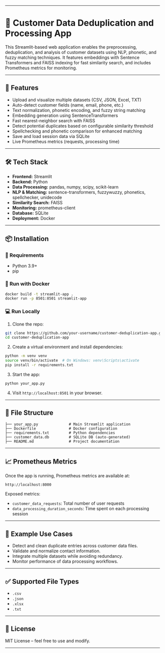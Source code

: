 

---

# 🧠 Customer Data Deduplication and Processing App

This Streamlit-based web application enables the preprocessing, deduplication, and analysis of customer datasets using NLP, phonetic, and fuzzy matching techniques. It features embeddings with Sentence Transformers and FAISS indexing for fast similarity search, and includes Prometheus metrics for monitoring.

---

## 🚀 Features

* Upload and visualize multiple datasets (CSV, JSON, Excel, TXT)
* Auto-detect customer fields (name, email, phone, etc.)
* Text normalization, phonetic encoding, and fuzzy string matching
* Embedding generation using SentenceTransformers
* Fast nearest-neighbor search with FAISS
* Detect potential duplicates based on configurable similarity threshold
* Spellchecking and phonetic comparison for enhanced matching
* Save and load session data via SQLite
* Live Prometheus metrics (requests, processing time)

---

## 🛠️ Tech Stack

* **Frontend:** Streamlit
* **Backend:** Python
* **Data Processing:** pandas, numpy, scipy, scikit-learn
* **NLP & Matching:** sentence-transformers, fuzzywuzzy, phonetics, spellchecker, unidecode
* **Similarity Search:** FAISS
* **Monitoring:** prometheus-client
* **Database:** SQLite
* **Deployment:** Docker

---

## 📦 Installation

### 🔧 Requirements

* Python 3.9+
* pip

### 🐳 Run with Docker

```bash
docker build -t streamlit-app .
docker run -p 8501:8501 streamlit-app
```

### 💻 Run Locally

1. Clone the repo:

```bash
git clone https://github.com/your-username/customer-deduplication-app.git
cd customer-deduplication-app
```

2. Create a virtual environment and install dependencies:

```bash
python -m venv venv
source venv/bin/activate  # On Windows: venv\Scripts\activate
pip install -r requirements.txt
```

3. Start the app:

```bash
python your_app.py
```

4. Visit `http://localhost:8501` in your browser.

---

## 📂 File Structure

```
├── your_app.py              # Main Streamlit application
├── Dockerfile               # Docker configuration
├── requirements.txt         # Python dependencies
├── customer_data.db         # SQLite DB (auto-generated)
├── README.md                # Project documentation
```

---

## 📈 Prometheus Metrics

Once the app is running, Prometheus metrics are available at:

```
http://localhost:8000
```

Exposed metrics:

* `customer_data_requests`: Total number of user requests
* `data_processing_duration_seconds`: Time spent on each processing session

---

## 🧪 Example Use Cases

* Detect and clean duplicate entries across customer data files.
* Validate and normalize contact information.
* Integrate multiple datasets while avoiding redundancy.
* Monitor performance of data processing workflows.

---

## ✅ Supported File Types

* `.csv`
* `.json`
* `.xlsx`
* `.txt`

---

## 📝 License

MIT License – feel free to use and modify.

---


